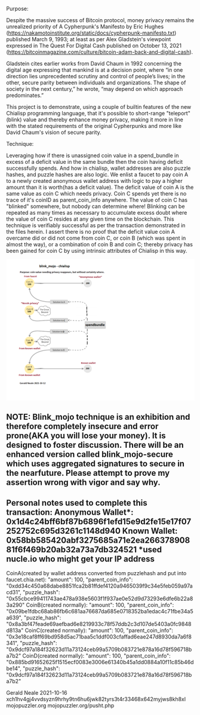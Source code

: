 Purpose: 

Despite the massive success of Bitcoin protocol, money privacy remains the unrealized priority of 
A Cypherpunk's Manifesto by Eric Hughes (https://nakamotoinstitute.org/static/docs/cypherpunk-manifesto.txt) published March 9, 1993; 
at least as per Alex Gladstein's viewpoint expressed in The Quest For Digital Cash published on October 13, 2021 (https://bitcoinmagazine.com/culture/bitcoin-adam-back-and-digital-cash).

Gladstein cites earlier works from David Chaum in 1992 concerning the digital age expressing that mankind is at a decision point, 
where “in one direction lies unprecedented scrutiny and control of people’s lives; 
in the other, secure parity between individuals and organizations. 
The shape of society in the next century,” he wrote, “may depend on which approach predominates.”

This project is to demonstrate, using a couple of builtin features of the new Chialisp programming language, 
that it's possible to short-range "teleport"(blink) value and thereby enhance money privacy,
making it more in line with the stated requirements of the original Cypherpunks and more like David Chaum's vision of secure parity.

Technique: 

Leveraging how if there is unassigned coin value in a spend_bundle in excess of a deficit value in the same bundle then the coin having deficit successfully spends.
And how in chialisp, wallet addresses are also puzzle hashes, and puzzle hashes are also logic. 
We enlist a faucet to pay coin A to a newly created anonymous wallet address with logic to pay a higher amount than it is worth(has a deficit value). 
The deficit value of coin A is the same value as coin C which needs privacy. 
Coin C spends yet there is no trace of it's coinID as parent_coin_info anywhere.
The value of coin C has "blinked" somewhere, but nobody can determine where!
Blinking can be repeated as many times as necessary to accumulate excess doubt where the value of coin C resides at any given time on the blockchain.
This technique is verifiably successful as per the transaction demonstrated in the files herein. 
I assert there is no proof that the deficit value coin A overcame did or did not come from coin C, 
or coin B (which was spent in almost the way), or a combination of coin B and coin C;
thereby privacy has been gained for coin C by using intrinsic attributes of Chialisp in this way.

![Alt text](blink_mojo-graphic.png?raw=true "Blink Mojo - Graph")


NOTE: Blink_mojo technique is an exhibition and therefore completely insecure and error prone(AKA you will lose your money). It is designed to foster discussion. 
There will be an enhanced version called blink_mojo-secure which uses aggregated signatures to secure in the nearfuture.
Please attempt to prove my assertion wrong with vigor and say why.
--------------
Personal notes used to complete this transaction:
Anonymous Wallet*: 0x1d4c24bff6bf87b6896f1efd15e9d2fe15e17f07252752c695d3261c1148d940
Known Wallet: 0x58bb585420abf3275685a71e2ea26637890881f6f469b20ab32a73a7db324521
*used nucle.io who might get your IP address
----------
CoinA(created by wallet address converted from puzzlehash and put into faucet.chia.net):
	    "amount": 100,
            "parent_coin_info": "0xdd34c450a68dabe8851fca2b81ffdef4120a9465039f9c34e5feb059a97acd31",
            "puzzle_hash": "0x55cbce99411743ae478a938e5603f1f937ae0e52d9d73293e6dfe6b22a83a290"
CoinB(created normally):
            "amount": 100,
            "parent_coin_info": "0x09be1fdbc68ab86fb6c681aa76687da685e0718352ba1edac4c71fbe34a5a639",
            "puzzle_hash": "0x8a3bf47feade69aefbad6e8219933c78f57ddb2c3d107de5403a0fc9848d813a"
CoinC(created normally):
            "amount": 100,
            "parent_coin_info": "0x3e18caf8ff69bd958d5ac71baa5c1ddf003cfaffad6eae247d8930da7a6f8341",
            "puzzle_hash": "0x9dcf97a184f32623d11a73124ceb99a5709b083721e878a16d78f596718ba7b2"
CoinD(created normally):
            "amount": 100,
            "parent_coin_info": "0x885bd91652625f1515ecf0083e3006e61340b45a1dd0884a10f11c85b46dbe14",
            "puzzle_hash": "0x9dcf97a184f32623d11a73124ceb99a5709b083721e878a16d78f596718ba7b2"

Gerald Neale 2021-10-16
xch1hv4gj4vvdsyzn9hrhy9tn6hu6jwk82tyrs3t4r33468x642myjws8kh8xl
mojopuzzler.org
mojopuzzler.org/pusht.php
